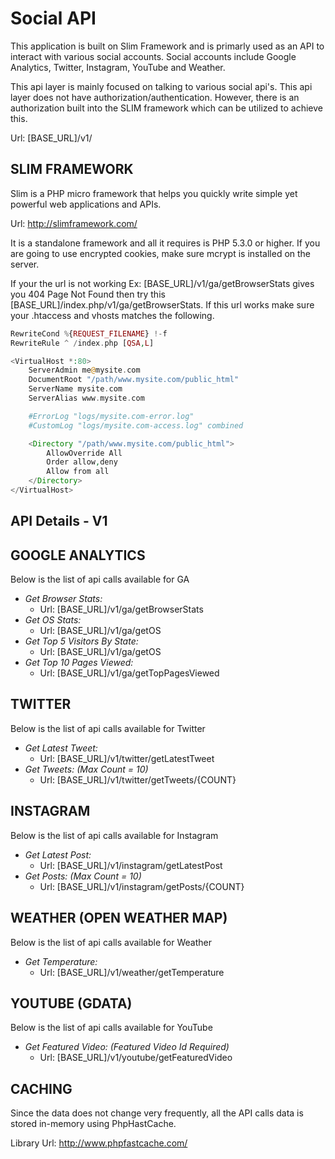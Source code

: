 # Social API

This application is built on Slim Framework and is primarly used as an API to interact with various social accounts. Social accounts include Google Analytics, Twitter, Instagram, YouTube and Weather.

This api layer is mainly focused on talking to various social api's. This api layer does not have authorization/authentication. However, there is an authorization built into the SLIM framework which can be utilized to achieve this.

Url: [BASE_URL]/v1/


## SLIM FRAMEWORK
Slim is a PHP micro framework that helps you quickly write simple yet powerful web applications and APIs.

Url: http://slimframework.com/

It is a standalone framework and all it requires is PHP 5.3.0 or higher. If you are going to use encrypted cookies, make sure mcrypt is installed on the server.

If your the url is not working Ex: [BASE_URL]/v1/ga/getBrowserStats gives you 404 Page Not Found then try this [BASE_URL]/index.php/v1/ga/getBrowserStats. If this url works make sure your .htaccess and vhosts matches the following.

```php
RewriteCond %{REQUEST_FILENAME} !-f
RewriteRule ^ /index.php [QSA,L]
```


```php
<VirtualHost *:80>
    ServerAdmin me@mysite.com
    DocumentRoot "/path/www.mysite.com/public_html"
    ServerName mysite.com
    ServerAlias www.mysite.com

    #ErrorLog "logs/mysite.com-error.log"
    #CustomLog "logs/mysite.com-access.log" combined

    <Directory "/path/www.mysite.com/public_html">
        AllowOverride All
        Order allow,deny
        Allow from all
    </Directory>
</VirtualHost>
```

## API Details - V1

## GOOGLE ANALYTICS
Below is the list of api calls available for GA

+ *Get Browser Stats:*
	- Url: [BASE_URL]/v1/ga/getBrowserStats
+ *Get OS Stats:*
    - Url: [BASE_URL]/v1/ga/getOS
+ *Get Top 5 Visitors By State:*
    - Url: [BASE_URL]/v1/ga/getOS
+ *Get Top 10 Pages Viewed:*
	- Url: [BASE_URL]/v1/ga/getTopPagesViewed


## TWITTER
Below is the list of api calls available for Twitter

+ *Get Latest Tweet:*
	- Url: [BASE_URL]/v1/twitter/getLatestTweet
+ *Get Tweets: (Max Count = 10)*
    - Url: [BASE_URL]/v1/twitter/getTweets/{COUNT}


## INSTAGRAM
Below is the list of api calls available for Instagram

+ *Get Latest Post:*
	- Url: [BASE_URL]/v1/instagram/getLatestPost
+ *Get Posts: (Max Count = 10)*
    - Url: [BASE_URL]/v1/instagram/getPosts/{COUNT}


## WEATHER (OPEN WEATHER MAP)
Below is the list of api calls available for Weather

+ *Get Temperature:*
	- Url: [BASE_URL]/v1/weather/getTemperature


## YOUTUBE (GDATA)
Below is the list of api calls available for YouTube

+ *Get Featured Video: (Featured Video Id Required)*
	- Url: [BASE_URL]/v1/youtube/getFeaturedVideo



## CACHING
Since the data does not change very frequently, all the API calls data is stored in-memory using PhpHastCache.

Library Url: http://www.phpfastcache.com/